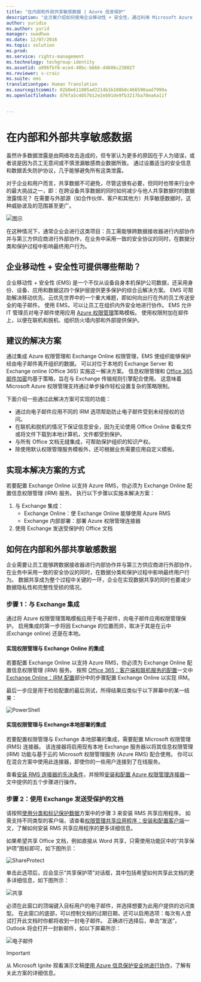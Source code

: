 ```yaml
---
title: "在内部和外部共享敏感数据 | Azure 信息保护"
description: "此方案介绍如何使用企业移动性 + 安全性，通过利用 Microsoft Azure 信息保护功能在内部和外部共享敏感数据。"
author: yuridio
ms.author: yurid
manager: swadhwa
ms.date: 12/07/2016
ms.topic: solution
ms.prod: 
ms.service: rights-management
ms.technology: techgroup-identity
ms.assetid: a996fbf8-ece4-40bc-b866-d4606c230027
ms.reviewer: v-craic
ms.suite: ems
translationtype: Human Translation
ms.sourcegitcommit: 02b0e611805ad2214b1b108b8c466590aad7999a
ms.openlocfilehash: d76fa5c4857b12e2eb91de9fb3217ba78ea6a11f


---
```


# <a name="share-sensitive-data-internally-and-externally"></a>在内部和外部共享敏感数据

虽然许多数据泄露是由网络攻击造成的，但专家认为更多的原因在于人为错误，或者说是因为员工无意间或不慎泄漏敏感商业数据所致。 通过设置适当的安全信息和数据丢失防护协议，几乎能够避免所有这类泄露。

对于企业和用户而言，共享数据不可避免，尽管这很有必要，但同时也带来行业中的最大挑战之一，即：在跨设备共享数据的同时如何减少与他人共享数据时的数据泄露情况？ 在需要与外部源（如合作伙伴、客户和其他方）共享敏感数据时，这种威胁波及的范围甚至更广。 

![图示](./media/share-sensitive-data/share-sensitive-data-fig1.png)

在这种情况下，通常企业会进行这类项目：员工需能够跨数据接收器进行内部协作并与第三方供应商进行外部协作，在业务中采用一致的安全协议的同时，在数据分类和保护过程中影响最终用户行为。 

## <a name="how-can-enterprise-mobility--security-help-you"></a>企业移动性 + 安全性可提供哪些帮助？

企业移动性 + 安全性 (EMS) 是一个不仅从设备自身本机保护公司数据，还采用身份、设备、应用和数据这四个保护层提供更多保护的综合云解决方案。 EMS 可帮助解决移动优先、云优先世界中的一个重大难题，即如何向出行在外的员工传送安全的电子邮件。 使用 EMS，可以让员工在组织内外安全地进行协作。 EMS 允许 IT 管理员对电子邮件使用应用 [Azure 权限管理](https://docs.microsoft.com/information-protection/understand-explore/what-is-azure-rms)策略模板。 使用权限附加在邮件上，以便在联机和脱机、组织防火墙内部和外部提供保护。

## <a name="recommended-solution"></a>建议的解决方案

通过集成 Azure 权限管理和 Exchange Online 权限管理，EMS 使组织能够保护经由电子邮件离开组织的数据。 可以对位于本地的 Exchange Server 和 Exchange online (Office 365) 实施这一解决方案。 信息权限管理和 [Office 365 邮件加密](https://technet.microsoft.com/library/dn569285.aspx)均基于策略，旨在与 Exchange 传输规则引擎配合使用。 这意味着 Microsoft Azure 权限管理支持通过单步操作轻松设置复杂的策略限制。

下面介绍一些通过此解决方案可实现的功能：

- 通过向电子邮件应用不同的 IRM 选项帮助防止电子邮件受到未经授权的访问。
- 在联机和脱机的情况下保证信息安全，因为无论使用 Office Online 查看文件或将文件下载到本地计算机，文件都受到保护。
- 与所有 Office 文档无缝集成，可帮助保护组织的知识产权。
- 除使用默认权限管理服务模板外，还可根据业务需要应用自定义模板。


## <a name="how-to-implement-this-solution"></a>实现本解决方案的方式

若要配置 Exchange Online 以支持 Azure RMS，你必须为 Exchange Online 配置信息权限管理 (IRM) 服务。 执行以下步骤以实施本解决方案：

1. 与 Exchange 集成： 
    - Exchange Online：使 Exchange Online 能够使用 Azure RMS
    - Exchange 内部部署：部署 Azure 权限管理连接器
2. 使用 Exchange 发送受保护的 Office 文档

## <a name="how-to-share-sensitive-data-internally-and-externally"></a>如何在内部和外部共享敏感数据

企业需要让员工能够跨数据接收器进行内部协作并与第三方供应商进行外部协作，在业务中采用一致的安全协议的同时，在数据分类和保护过程中影响最终用户行为。 数据共享成为整个过程中关键的一环，企业在实现数据共享的同时也要减少数据隐私性和完整性受损的情况。

### <a name="step-1-integration-with-exchange"></a>步骤 1：与 Exchange 集成

通过将 Azure 权限管理策略模板应用于电子邮件，向电子邮件应用权限管理保护。 启用集成的第一步将因 Exchange 的位置而异，取决于其是在云中 (Exchange online) 还是在本地。 

#### <a name="enable-rights-management-integration-with-exchange-online"></a>实现权限管理与 Exchange Online 的集成

若要配置 Exchange Online 以支持 Azure RMS，你必须为 Exchange Online 配置信息权限管理 (IRM) 服务。 按照 [Office 365：客户端和联机服务的配置](https://docs.microsoft.com/rights-management/deploy-use/configure-office365)一文中 [Exchange Online：IRM 配置](https://docs.microsoft.com/rights-management/deploy-use/configure-office365#exchange-online-irm-configuration)部分中的步骤配置 Exchange Online 以实现 IRM。

最后一步应是用于检验配置的最后测试，所得结果应类似于以下屏幕中的某一结果：

![PowerShell](./media/share-sensitive-data/share-sensitive-data-fig2.png)

#### <a name="enable-rights-management-integration-with-exchange-on-premises"></a>实现权限管理与 Exchange本地部署的集成

若要配置权限管理与 Exchange 本地部署的集成，需要配置 Microsoft 权限管理 (RMS) 连接器。 该连接器将启用现有本地 Exchange 服务器以将其信息权限管理 (IRM) 功能与基于云的 Microsoft 权限管理服务 (Azure RMS) 配合使用。 你可以在混合方案中使用此连接器，即使你的一些用户连接到了在线服务。

查看[安装 RMS 连接器的先决条件](https://docs.microsoft.com/rights-management/deploy-use/deploy-rms-connector#prerequisites-for-the-rms-connector)，并按照[安装和配置 Azure 权限管理连接器](https://docs.microsoft.com/rights-management/deploy-use/install-configure-rms-connector)一文中提供的五个步骤进行操作。

### <a name="step-2-send-a-protected-document-using-exchange"></a>步骤 2：使用 Exchange 发送受保护的文档

请按照[使用分类和标记保护数据](infoprotect-secure-classify-scenario.md)方案中的步骤 3 来安装 RMS 共享应用程序。 如需支持不同类型的客户端，请查看[权限管理共享应用程序：安装和配置客户端](https://docs.microsoft.com/rights-management/deploy-use/configure-sharing-app)一文，了解如何安装 RMS 共享应用程序的更多详细信息。

如果希望共享 Office 文档，例如直接从 Word 共享，只需使用功能区中的“共享保护项”图标即可，如下图所示：

![ShareProtect](./media/share-sensitive-data/share-sensitive-data-fig3.png)

单击此选项后，应会显示“共享保护项”对话框，其中包括希望如何共享此文档的更多详细信息，如下图所示：

![共享](./media/share-sensitive-data/share-sensitive-data-fig4.png)

必须在此窗口的顶端键入目标用户的电子邮件，并选择想要为此用户提供的访问类型。 在此窗口的底部，可以控制文档的过期日期，还可以启用选项：每次有人尝试打开此文档时你都将收到一封电子邮件。 正确进行选择后，单击“发送”，Outlook 将会打开一封新邮件，如以下屏幕所示：

![电子邮件](./media/share-sensitive-data/share-sensitive-data-fig5.png)

> [!IMPORTANT] 
> 从 Microsoft Ignite 观看演示文稿[使用 Azure 信息保护安全地进行协作](https://myignite.microsoft.com/videos/49947)，了解有关此方案的详细信息。



<!--HONumber=Dec16_HO2-->


